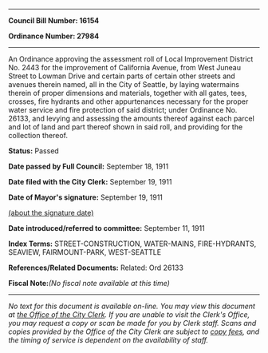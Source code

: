 

********

**Council Bill Number: 16154**
   
**Ordinance Number: 27984**
********

 An Ordinance approving the assessment roll of Local Improvement District No. 2443 for the improvement of California Avenue, from West Juneau Street to Lowman Drive and certain parts of certain other streets and avenues therein named, all in the City of Seattle, by laying watermains therein of proper dimensions and materials, together with all gates, tees, crosses, fire hydrants and other appurtenances necessary for the proper water service and fire protection of said district; under Ordinance No. 26133, and levying and assessing the amounts thereof against each parcel and lot of land and part thereof shown in said roll, and providing for the collection thereof.

**Status:** Passed
   
**Date passed by Full Council:** September 18, 1911
   
**Date filed with the City Clerk:** September 19, 1911
   
**Date of Mayor's signature:** September 19, 1911
   
[(about the signature date)](/~public/approvaldate.htm)
   
   
   
**Date introduced/referred to committee:** September 11, 1911
   
   
**Index Terms:** STREET-CONSTRUCTION, WATER-MAINS, FIRE-HYDRANTS, SEAVIEW, FAIRMOUNT-PARK, WEST-SEATTLE

**References/Related Documents:** Related: Ord 26133

**Fiscal Note:**_(No fiscal note available at this time)_
********

_No text for this document is available on-line. You may view this document at [the Office of the City Clerk](http://www.seattle.gov/leg/clerk/contactUs.htm). If you are unable to visit the Clerk's Office, you may request a copy or scan be made for you by Clerk staff. Scans and copies provided by the Office of the City Clerk are subject to [copy fees](http://clerk.seattle.gov/~public/clerkfees.htm), and the timing of service is dependent on the availability of staff._

